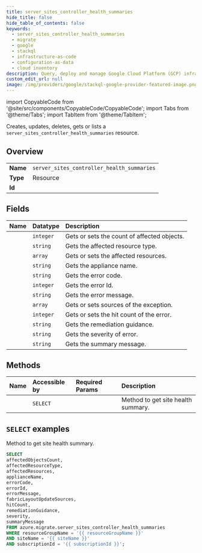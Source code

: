 ```yaml
---
title: server_sites_controller_health_summaries
hide_title: false
hide_table_of_contents: false
keywords:
  - server_sites_controller_health_summaries
  - migrate
  - google
  - stackql
  - infrastructure-as-code
  - configuration-as-data
  - cloud inventory
description: Query, deploy and manage Google Cloud Platform (GCP) infrastructure and resources using SQL
custom_edit_url: null
image: /img/providers/google/stackql-google-provider-featured-image.png
---
```


import CopyableCode from '@site/src/components/CopyableCode/CopyableCode';
import Tabs from '@theme/Tabs';
import TabItem from '@theme/TabItem';

Creates, updates, deletes, gets or lists a <code>server_sites_controller_health_summaries</code> resource.

## Overview
<table><tbody>
<tr><td><b>Name</b></td><td><code>server_sites_controller_health_summaries</code></td></tr>
<tr><td><b>Type</b></td><td>Resource</td></tr>
<tr><td><b>Id</b></td><td><CopyableCode code="azure.migrate.server_sites_controller_health_summaries" /></td></tr>
</tbody></table>

## Fields
| Name | Datatype | Description |
|:-----|:---------|:------------|
| <CopyableCode code="affectedObjectsCount" /> | `integer` | Gets or sets the count of affected objects. |
| <CopyableCode code="affectedResourceType" /> | `string` | Gets the affected resource type. |
| <CopyableCode code="affectedResources" /> | `array` | Gets or sets the affected resources. |
| <CopyableCode code="applianceName" /> | `string` | Gets the appliance name. |
| <CopyableCode code="errorCode" /> | `string` | Gets the error code. |
| <CopyableCode code="errorId" /> | `integer` | Gets the error Id. |
| <CopyableCode code="errorMessage" /> | `string` | Gets the error message. |
| <CopyableCode code="fabricLayoutUpdateSources" /> | `array` | Gets or sets sources of the exception. |
| <CopyableCode code="hitCount" /> | `integer` | Gets or sets the hit count of the error. |
| <CopyableCode code="remediationGuidance" /> | `string` | Gets the remediation guidance. |
| <CopyableCode code="severity" /> | `string` | Gets the severity of error. |
| <CopyableCode code="summaryMessage" /> | `string` | Gets the summary message. |

## Methods
| Name | Accessible by | Required Params | Description |
|:-----|:--------------|:----------------|:------------|
| <CopyableCode code="list" /> | `SELECT` | <CopyableCode code="resourceGroupName, siteName, subscriptionId" /> | Method to get site health summary. |

## `SELECT` examples

Method to get site health summary.


```sql
SELECT
affectedObjectsCount,
affectedResourceType,
affectedResources,
applianceName,
errorCode,
errorId,
errorMessage,
fabricLayoutUpdateSources,
hitCount,
remediationGuidance,
severity,
summaryMessage
FROM azure.migrate.server_sites_controller_health_summaries
WHERE resourceGroupName = '{{ resourceGroupName }}'
AND siteName = '{{ siteName }}'
AND subscriptionId = '{{ subscriptionId }}';
```